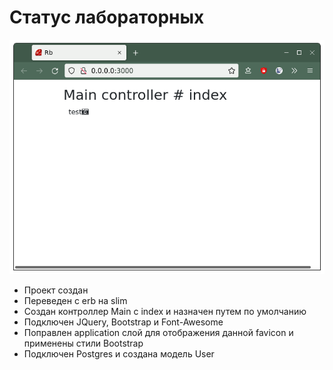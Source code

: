 # Статус лабораторных

![Текущее состояние](https://raw.githubusercontent.com/CrazyTosser/web22/master/report/second.png)

- Проект создан
- Переведен с erb на slim
- Создан контроллер Main с index и назначен путем по умолчанию
- Подключен JQuery, Bootstrap и Font-Awesome
- Поправлен application слой для отображения данной favicon и применены стили Bootstrap
- Подключен Postgres и создана модель User
